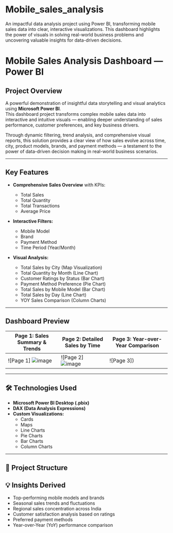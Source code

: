 # Mobile_sales_analysis
An impactful data analysis project using Power BI, transforming mobile sales data into clear, interactive visualizations. This dashboard highlights the power of visuals in solving real-world business problems and uncovering valuable insights for data-driven decisions.


#  Mobile Sales Analysis Dashboard — Power BI

##  Project Overview

A powerful demonstration of insightful data storytelling and visual analytics using **Microsoft Power BI**.  
This dashboard project transforms complex mobile sales data into interactive and intuitive visuals — enabling deeper understanding of sales performance, customer preferences, and key business drivers.

Through dynamic filtering, trend analysis, and comprehensive visual reports, this solution provides a clear view of how sales evolve across time, city, product models, brands, and payment methods — a testament to the power of data-driven decision making in real-world business scenarios.

---

##  Key Features

- **Comprehensive Sales Overview** with KPIs:
  - Total Sales
  - Total Quantity
  - Total Transactions
  - Average Price

- **Interactive Filters:**
  - Mobile Model
  - Brand
  - Payment Method
  - Time Period (Year/Month)

- **Visual Analysis:**
  - Total Sales by City (Map Visualization)
  - Total Quantity by Month (Line Chart)
  - Customer Ratings by Status (Bar Chart)
  - Payment Method Preference (Pie Chart)
  - Total Sales by Mobile Model (Bar Chart)
  - Total Sales by Day (Line Chart)
  - YOY Sales Comparison (Column Charts)

---

##  Dashboard Preview

| **Page 1: Sales Summary & Trends** | **Page 2: Detailed Sales by Time** | **Page 3: Year-over-Year Comparison** |
|-----------------------------------|-----------------------------------|--------------------------------------|
| ![Page 1] ![image](https://github.com/user-attachments/assets/e6bb43d7-73a6-44e9-8644-28a2a03e99bd)| ![Page 2] ![image](https://github.com/user-attachments/assets/11410121-6b9d-46b5-ad0e-11ffd08f2ff2)|![Page 3]) |![image](https://github.com/user-attachments/assets/0e93cf16-64f1-407c-8a73-21f1a566de7c)


---

## 🛠 Technologies Used

- **Microsoft Power BI Desktop (.pbix)**
- **DAX (Data Analysis Expressions)**
- **Custom Visualizations:**
  - Cards
  - Maps
  - Line Charts
  - Pie Charts
  - Bar Charts
  - Column Charts

---

## 📂 Project Structure



## 💡 Insights Derived

- Top-performing mobile models and brands
- Seasonal sales trends and fluctuations
- Regional sales concentration across India
- Customer satisfaction analysis based on ratings
- Preferred payment methods
- Year-over-Year (YoY) performance comparison

